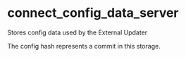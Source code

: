 # connect_config_data_server
Stores config data used by the External Updater

The config hash represents a commit in this storage.
